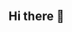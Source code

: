 ## Hi there 👋

<!--
**dataloreweb/dataloreweb** is a ✨ _special_ ✨ repository because its `README.md` (this file) appears on your GitHub profile.

business website for social sciences data analysis.
-->
